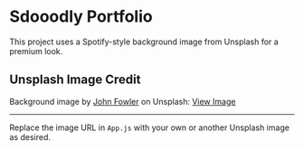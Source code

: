 # Sdooodly Portfolio

This project uses a Spotify-style background image from Unsplash for a premium look.

## Unsplash Image Credit

Background image by [John Fowler](https://unsplash.com/@wildhoney) on Unsplash: [View Image](https://unsplash.com/photos/photo-1506744038136-46273834b3fb)

---

Replace the image URL in `App.js` with your own or another Unsplash image as desired. 